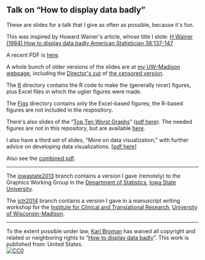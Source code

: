 ## Talk on &ldquo;How to display data badly&rdquo;


These are slides for a talk that I give as often as possible, because
it's fun.

This was inspired by Howard Wainer's article, whose title I stole:
[H Wainer (1984) How to display data badly American Statistician
38:137-147](http://www.rci.rutgers.edu/~roos/Courses/grstat502/wainer.pdf)


A recent PDF is
[here](http://www.biostat.wisc.edu/~kbroman/presentations/graphs2013.pdf).

A whole bunch of older versions of the slides are at
[my UW&ndash;Madison webpage](http://www.biostat.wisc.edu/~kbroman/presentations/]),
including the
[Director's cut](http://www.biostat.wisc.edu/~kbroman/presentations/graphs_mac.ppt)
of
[the censored version](http://kbroman.wordpress.com/2012/11/21/the-hopkins-sph-logo-part-2/).

The [R](https://github.com/kbroman/Talk_Graphs/tree/master/R)
directory contains the R code to make the (generally nicer) figures,
plus Excel files in which the uglier figures were made.

The [Figs](https://github.com/kbroman/Talk_Graphs/tree/master/Figs)
directory contains only the Excel-based figures; the R-based figures
are not included in the respository.

There's also slides of the
&ldquo;[Top Ten Worst Graphs](http://www.biostat.wisc.edu/~kbroman/topten_worstgraphs)&rdquo;
([pdf here](http://www.biostat.wisc.edu/~kbroman/presentations/topten.pdf)).
The needed figures are not in this repository, but are available
[here](http://www.biostat.wisc.edu/~kbroman/topten_worstgraphs/TopTenWorstGraphs.zip).

I also have a third set of slides, &ldquo;More on data visualization,&rdquo;
with further advice on developing data visualizations. [[pdf here](http://www.biostat.wisc.edu/~kbroman/presentations/more_on_graphs.pdf)]

Also see the [combined pdf](http://www.biostat.wisc.edu/~kbroman/presentations/graphs_combined.pdf).

<hr/>

The
[iowastate2013](https://github.com/kbroman/Talk_Graphs/tree/iowastate2013)
branch contains a version I gave (remotely) to the Graphics Working
Group in the [Department of Statistics](http://www.stat.iastate.edu/),
[Iowa State University](http://www.iastate.edu/).

The [ictr2014](https://github.com/kbroman/Talk_Graphs/tree/ictr2014)
branch contains a version I gave in a manuscript writing workshop for
the
[Institute for Clinical and Translational Research](http://ictr.wisc.edu/), 
[University of Wisconsin-Madison](http://www.wisc.edu).

<hr/>

To the extent possible under law,
[Karl Broman](http://github.com/kbroman)
has waived all copyright and related or neighboring rights to
&ldquo;[How to display data badly](http://github.com/kbroman/Talk_Graphs)&rdquo;.
This work is published from: United States.
<br/>
[![CC0](http://i.creativecommons.org/p/zero/1.0/88x31.png)](http://creativecommons.org/publicdomain/zero/1.0/)

